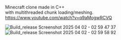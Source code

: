 Minecraft clone made in C++</br>
with multithreaded chunk loading/meshing.
</br>
https://www.youtube.com/watch?v=q9aMogwRCVQ
</br>

![Build_release Screenshot 2025 04 02 - 02 59 47 37](https://github.com/user-attachments/assets/3f723736-77d4-4837-bf35-a9d9f9244571)
![Build_release Screenshot 2025 04 02 - 02 59 58 92](https://github.com/user-attachments/assets/84252821-d83f-4f7f-a5e6-e4c6b9cd0deb)

